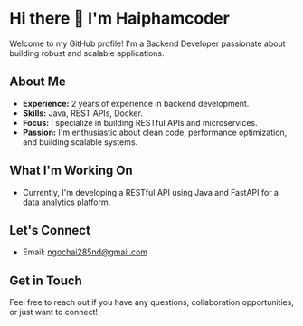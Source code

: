 # Hi there 👋 I'm Haiphamcoder

Welcome to my GitHub profile! I'm a Backend Developer passionate about building robust and scalable applications.

## About Me

* **Experience:** 2 years of experience in backend development.
* **Skills:** Java, REST APIs, Docker.
* **Focus:** I specialize in building RESTful APIs and microservices.
* **Passion:** I'm enthusiastic about clean code, performance optimization, and building scalable systems.

## What I'm Working On

* Currently, I'm developing a RESTful API using Java and FastAPI for a data analytics platform.

## Let's Connect

* Email: ngochai285nd@gmail.com

## Get in Touch

Feel free to reach out if you have any questions, collaboration opportunities, or just want to connect!
